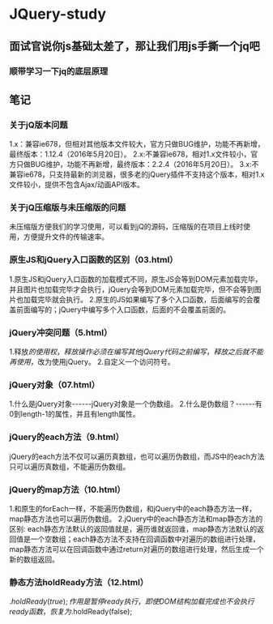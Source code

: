 # JQuery-study
## 面试官说你js基础太差了，那让我们用js手撕一个jq吧
### 顺带学习一下jq的底层原理


## 笔记

### 关于jQ版本问题
1.x：兼容ie678，但相对其他版本文件较大，官方只做BUG维护，功能不再新增，最终版本：1.12.4（2016年5月20日）。
2.x:不兼容ie678，相对1.x文件较小，官方只做BUG维护，功能不再新增，最终版本：2.2.4（2016年5月20日）。
3.x:不兼容ie678，只支持最新的浏览器，很多老的jQuery插件不支持这个版本，相对1.x文件较小，提供不包含Ajax/动画API版本。

### 关于jQ压缩版与未压缩版的问题
未压缩版方便我们的学习使用，可以看到jQ的源码，压缩版的在项目上线时使用，方便提升文件的传输速率。

### 原生JS和jQuery入口函数的区别（03.html）
1.原生JS和jQuery入口函数的加载模式不同，原生JS会等到DOM元素加载完毕，并且图片也加载完毕才会执行，jQuery会等到DOM元素加载完毕，但不会等到图片也加载完毕就会执行。
2.原生的JS如果编写了多个入口函数，后面编写的会覆盖前面编写的；jQuery中编写多个入口函数，后面的不会覆盖前面的。

### jQuery冲突问题（5.html）
1.释放$的使用权，释放操作必须在编写其他jQuery代码之前编写，释放之后就不能再使用$，改为使用jQuery。
2.自定义一个访问符号。

### jQuery对象（07.html）
1.什么是jQuery对象------jQuery对象是一个伪数组。
2.什么是伪数组？------有0到length-1的属性，并且有length属性。

### jQuery的each方法（9.html）
jQuery的each方法不仅可以遍历真数组，也可以遍历伪数组，而JS中的each方法只可以遍历真数组，不能遍历伪数组。

### jQuery的map方法（10.html）
1.和原生的forEach一样，不能遍历伪数组，和jQuery中的each静态方法一样，map静态方法也可以遍历伪数组。
2.jQuery中的each静态方法和map静态方法的区别: each静态方法默认的返回值就是，遍历谁就返回谁，map静态方法默认的返回值是一个空数组；each静态方法不支持在回调函数中对遍历的数组进行处理，map静态方法可以在回调函数中通过return对遍历的数组进行处理，然后生成一个新的数组返回。

### 静态方法holdReady方法（12.html）
$.holdReady(true);作用是暂停ready执行，即使DOM结构加载完成也不会执行ready函数，恢复为$.holdReady(false);